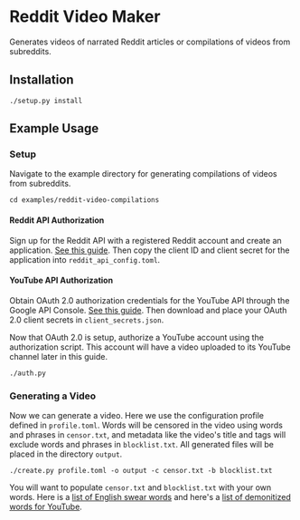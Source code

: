 # Reddit Video Maker

Generates videos of narrated Reddit articles or compilations of videos from subreddits.

## Installation

```
./setup.py install
```

## Example Usage

### Setup

Navigate to the example directory for generating compilations of videos from subreddits.

```
cd examples/reddit-video-compilations
```

#### Reddit API Authorization

Sign up for the Reddit API with a registered Reddit account and create an application. [See this guide](https://alpscode.com/blog/how-to-use-reddit-api/). Then copy the client ID and client secret for the application into `reddit_api_config.toml`.

#### YouTube API Authorization

Obtain OAuth 2.0 authorization credentials for the YouTube API through the Google API Console. [See this guide](https://developers.google.com/youtube/registering_an_application). Then download and place your OAuth 2.0 client secrets in `client_secrets.json`.

Now that OAuth 2.0 is setup, authorize a YouTube account using the authorization script. This account will have a video uploaded to its YouTube channel later in this guide.

```
./auth.py
```

### Generating a Video

Now we can generate a video. Here we use the configuration profile defined in `profile.toml`. Words will be censored in the video using words and phrases in `censor.txt`, and metadata like the video's title and tags will exclude words and phrases in `blocklist.txt`. All generated files will be placed in the directory `output`.

```
./create.py profile.toml -o output -c censor.txt -b blocklist.txt
```

You will want to populate `censor.txt` and `blocklist.txt` with your own words. Here is a [list of English swear words](https://github.com/RobertJGabriel/Google-profanity-words) and here's a [list of demonitized words for YouTube](https://docs.google.com/spreadsheets/d/1ozg1Cnm6SdtM4M5rATkANAi07xAzYWaKL7HKxyvoHzk/edit#gid=674179785).
